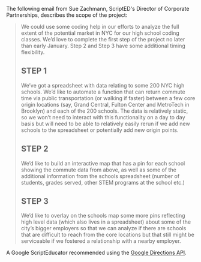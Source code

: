 The following email from Sue Zachmann, ScriptED's Director of Corporate
Partnerships, describes the scope of the project:

> We could use some coding help in our efforts to analyze the full extent
> of the potential market in NYC for our high school coding classes. We’d
> love to complete the first step of the project no later than early
> January. Step 2 and Step 3 have some additional timing flexibility.
>
> ## STEP 1
> 
> We’ve got a spreadsheet with data relating to some 200 NYC high schools.
> We’d like to automate a function that can return commute time via public
> transportation (or walking if faster) between a few core origin locations
> (say, Grand Central, Fulton Center and MetroTech in Brooklyn) and each of
> the 200 schools. The data is relatively static, so we won’t need to
> interact with this functionality on a day to day basis but will need to
> be able to relatively easily rerun if we add new schools to the
> spreadsheet or potentially add new origin points. 
> 
> ## STEP 2
>
> We’d like to build an interactive map that has a pin for each school
> showing the commute data from above, as well as some of the additional
> information from the schools spreadsheet (number of students, grades
> served, other STEM programs at the school etc.)
>
> ## STEP 3
>
> We’d like to overlay on the schools map some more pins reflecting high
> level data (which also lives in a spreadsheet) about some of the
> city’s bigger employers so that we can analyze if there are schools
> that are difficult to reach from the core locations but that still
> might be serviceable if we fostered a relationship with a nearby employer.

A Google ScriptEducator recommended using the [Google Directions API][].

  [Google Directions API]: https://developers.google.com/maps/documentation/directions/#TravelModes
